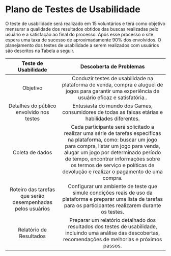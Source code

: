 # Plano de Testes de Usabilidade

 O teste de usabilidade será realizado em 15 voluntários e terá como objetivo mensurar a qualidade dos resultados obtidos das buscas realizadas pelo usuário e a satisfação ao final do processo. Após esse processo o site espera uma taxa de sucesso de aproximadamente 90% dos envolvidos. O planejamento dos testes de usabilidade a serem realizados com usuários são descritos na Tabela a seguir.

 | Teste de Usabilidade 	| Descoberta de Problemas |
 |:---:	|:---:	|
 |Objetivo| Conduzir testes de usabilidade na plataforma de venda, compra e aluguel de jogos para garantir uma experiência de usuário eficaz e satisfatória..|
 | Detalhes do público envolvido nos testes	| Entusiasta do mundo dos Games, consumidores de todas as faixas etárias e habilidades diferentes. |
 | Coleta de dados	| Cada participante será solicitado a realizar uma série de tarefas específicas na plataforma, como: buscar um jogo para compra, listar um jogo para venda, alugar um jogo por determinado período de tempo,  encontrar informações sobre os termos de serviço e políticas de devolução e realizar o pagamento de uma compra. |
 | Roteiro das tarefas que serão desempenhadas pelos usuários	|Configurar um ambiente de teste que simule condições reais de uso da plataforma e preparar uma lista de tarefas para os participantes realizarem durante os testes.|
|Relatório de Resultados	| Preparar um relatório detalhado dos resultados dos testes de usabilidade, incluindo uma análise das descobertas, recomendações de melhorias e próximos passos. |

